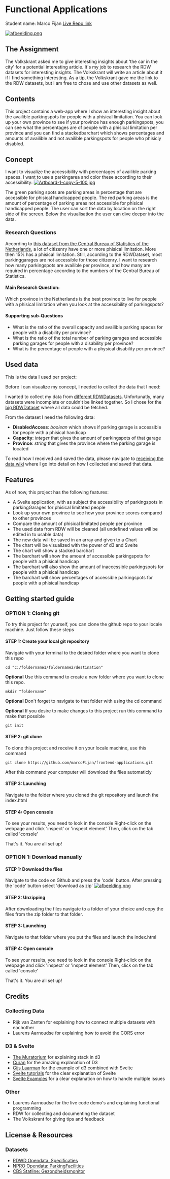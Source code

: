 # Functional Applications

Student name: Marco Fijan
[Live Repo link](https://cocky-northcutt-c3cbf4.netlify.app/)

[![afbeelding.png](https://i.postimg.cc/QMv6JHwQ/afbeelding.png)](https://postimg.cc/Jycc1410)

## The Assignment

The Volkskrant asked me to give interesting insights about 'the car in the city' for a potential interesting article. It's my job to research the RDW datasets for interesting insights. The Volkskrant will write an article about it if I find something interesting. As a tip, the Volkskrant gave me the link to the RDW datasets, but I am free to chose and use other datasets as well.

## Contents

This project contains a web-app where I show an interesting insight about the availible parkingspots for people with a phisical limitation. You can look up your own province to see if your province has enough parkingspots, you can see what the percentages are of people with a phisical limitation per province and you can find a stackedbarchart which shows percentages and amounts of availible and not availible parkingspots for people who phisicly disabled.

## Concept

I want to visualize the accessibility with percentages of availible parking spaces. I want to use a parkingarea and color these according to their accessibility:
[![Artboard-1-copy-5-100.jpg](https://i.postimg.cc/PrXQF6j2/Artboard-1-copy-5-100.jpg)](https://postimg.cc/xqZmX3qz)

The green parking spots are parking areas in percentage that are accessible for phisical handicapped people. The red parking areas is the amount of percentage of parking areas not accessible for phisical handicapped people.
The user can sort the data by location on the right side of the screen.
Below the visualisation the user can dive deeper into the data.

### Research Questions

According to [this dataset from the Central Bureau of Statistics of the Netherlands](https://opendata.cbs.nl/statline/#/CBS/nl/dataset/83674NED/table?ts=1603802261246), a lot of citizenry have one or more phisical limitation. More then 15% has a phisical limitation. Still, according to the RDWDataset, most parkinggarages are not accessible for those citizenry. I want to research how many parkingspots are availible per province, and how many are required in percentage according to the numbers of the Central Bureau of Statistics.

#### Main Research Question:

Which province in the Netherlands is the best province to live for people with a phisical limitation when you look at the accessibility of parkingspots?

#### Supporting sub-Questions

- What is the ratio of the overall capacity and availible parking spaces for people with a disability per province?
- What is the ratio of the total number of parking garages and accessible parking garages for people with a disability per province?
- What is the percentage of people with a physical disability per province?

## Used data

This is the data I used per project:

Before I can visualize my concept, I needed to collect the data that I need:

I wanted to collect my data from [different RDWDatasets](https://opendata.rdw.nl/browse?category=Parkeren&provenance=official&page=1). Unfortunatly, many datasets were incomplete or couldn't be linked together. So I chose for the [big RDWDataset](https://npropendata.rdw.nl/parkingdata/v2/) where all data could be fetched.

From the dataset I need the following data:

- **DisabledAccess**: _boolean_ which shows if parking garage is accessible for people with a phisical handicap
- **Capacity**: _integer_ that gives the amount of parkingspots of that garage
- **Province**: _string_ that gives the province where the parking garage is located

To read how I received and saved the data, please navigate to [receiving the data wiki](https://github.com/marcoFijan/frontend-data/wiki/Ophalen-van-Data) where I go into detail on how I collected and saved that data.

## Features

As of now, this project has the following features:

- A Svelte application, with as subject the accessibility of parkingspots in parkingGarages for phisical limitated people
- Look up your own province to see how your province scores compared to other provinces
- Compare the amount of phisical limitated people per province
- The used data from RDW will be cleaned (all undefined values will be edited in to usable data)
- The new data will be saved in an array and given to a Chart
- The chart will be visualized with the power of d3 and Svelte
- The chart will show a stacked barchart
- The barchart will show the amount of accessible parkingspots for people with a phisical handicap
- The barchart will also show the amount of inaccessible parkingspots for people with a phisical handicap
- The barchart will show percentages of accessible parkingspots for people with a phisical handicap

## Getting started guide

### OPTION 1: Cloning git

To try this project for yourself, you can clone the github repo to your locale machine. Just follow these steps

#### STEP 1: Create your local git repository

Navigate with your terminal to the desired folder where you want to clone this repo

```
cd "c:/foldername1/foldername2/destination"
```

**Optional** Use this command to create a new folder where you want to clone this repo.

```
mkdir "foldername"
```

**Optional** Don't forget to navigate to that folder with using the cd command

**Optional** If you desire to make changes to this project run this command to make that possible

```
git init
```

#### STEP 2: git clone

To clone this project and receive it on your locale machine, use this command

```
git clone https://github.com/marcoFijan/frontend-applications.git
```

After this command your computer will download the files automaticly

#### STEP 3: Launching

Navigate to the folder where you cloned the git repository and launch the index.html

#### STEP 4: Open console

To see your results, you need to look in the console
Right-click on the webpage and click 'inspect' or 'inspect element'
Then, click on the tab called 'console'

That's it. You are all set up!

### OPTION 1: Download manually

#### STEP 1: Download the files

Navigate to the code on Github and press the 'code' button. After pressing the 'code' button select 'download as zip'
[![afbeelding.png](https://i.postimg.cc/4xkw1zt8/afbeelding.png)](https://postimg.cc/9rbGmwLT)

#### STEP 2: Unzipping

After downloading the files navigate to a folder of your choice and copy the files from the zip folder to that folder.

#### STEP 3: Launching

Navigate to that folder where you put the files and launch the index.html

#### STEP 4: Open console

To see your results, you need to look in the console
Right-click on the webpage and click 'inspect' or 'inspect element'
Then, click on the tab called 'console'

That's it. You are all set up!

## Credits

### Collecting Data

- Rijk van Zanten for explaining how to connect multiple datasets with eachother
- Laurens Aarnoudse for explaining how to avoid the CORS error

### D3 & Svelte

- [The Muratorium](https://www.youtube.com/watch?v=bXN9anQN_kQ&t) for explaining stack in d3
- [Curan](https://www.youtube.com/watch?v=_8V5o2UHG0E&t=17327s&ab_channel=freeCodeCamp.org) for the amazing explanation of D3
- [Gijs Laarman](https://github.com/gijslaarman/d3-svelte) for the example of d3 combined with Svelte
- [Svelte tutorials](https://svelte.dev/tutorial/basics) for the clear explanation of Svelte
- [Svelte Examples](https://svelte.dev/examples#hello-world) for a clear explanation on how to handle multiple issues

### Other

- Laurens Aarnoudse for the live code demo's and explaining functional programming
- RDW for collecting and documenting the dataset
- The Volkskrant for giving tips and feedback

## License & Resources

### Datasets

- [RDWD Opendata: Specificaties](https://opendata.rdw.nl/resource/b3us-f26s.json)
- [NPRO Opendata: ParkingFacilities](https://npropendata.rdw.nl/parkingdata/v2/)
- [CBS Statline: Gezondheidsmonitor](https://opendata.cbs.nl/statline/#/CBS/nl/dataset/83674NED/table?ts=1603802261246)
